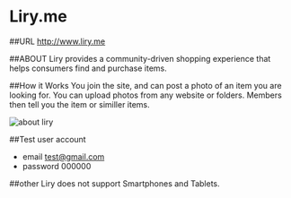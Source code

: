 Liry.me
====

##URL
  <http://www.liry.me>

##ABOUT
  Liry provides a community-driven shopping experience that helps consumers find and purchase items. 

##How it Works
  You join the site, and can post a photo of an item you are looking for.
  You can upload photos from any website or folders.
  Members then tell you the item or similler items.

![about liry](http://www.liry.me//img/screenshot_about_liry.png)


##Test user account
* email test@gmail.com
* password 000000

##other
Liry does not support Smartphones and Tablets.

